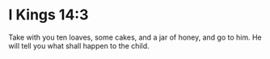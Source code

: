 # I Kings 14:3

Take with you ten loaves, some cakes, and a jar of honey, and go to him. He will tell you what shall happen to the child.
